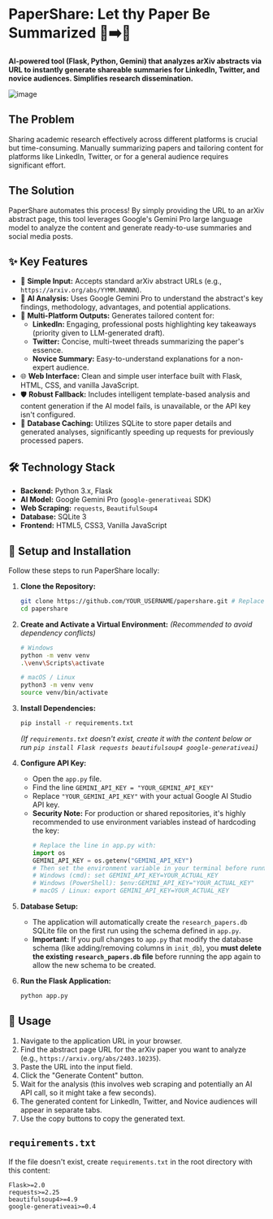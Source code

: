 # PaperShare: Let thy Paper Be Summarized 📄➡️💬

**AI-powered tool (Flask, Python, Gemini) that analyzes arXiv abstracts via URL to instantly generate shareable summaries for LinkedIn, Twitter, and novice audiences. Simplifies research dissemination.**

![image](https://github.com/user-attachments/assets/dc31ce60-4748-45c4-afcc-f4fca4c63127)


## The Problem

Sharing academic research effectively across different platforms is crucial but time-consuming. Manually summarizing papers and tailoring content for platforms like LinkedIn, Twitter, or for a general audience requires significant effort.

## The Solution

PaperShare automates this process! By simply providing the URL to an arXiv abstract page, this tool leverages Google's Gemini Pro large language model to analyze the content and generate ready-to-use summaries and social media posts.

## ✨ Key Features

*   🔗 **Simple Input:** Accepts standard arXiv abstract URLs (e.g., `https://arxiv.org/abs/YYMM.NNNNN`).
*   🧠 **AI Analysis:** Uses Google Gemini Pro to understand the abstract's key findings, methodology, advantages, and potential applications.
*   📝 **Multi-Platform Outputs:** Generates tailored content for:
    *   **LinkedIn:** Engaging, professional posts highlighting key takeaways (priority given to LLM-generated draft).
    *   **Twitter:** Concise, multi-tweet threads summarizing the paper's essence.
    *   **Novice Summary:** Easy-to-understand explanations for a non-expert audience.
*   🌐 **Web Interface:** Clean and simple user interface built with Flask, HTML, CSS, and vanilla JavaScript.
*   🛡️ **Robust Fallback:** Includes intelligent template-based analysis and content generation if the AI model fails, is unavailable, or the API key isn't configured.
*   💾 **Database Caching:** Utilizes SQLite to store paper details and generated analyses, significantly speeding up requests for previously processed papers.

## 🛠️ Technology Stack

*   **Backend:** Python 3.x, Flask
*   **AI Model:** Google Gemini Pro (`google-generativeai` SDK)
*   **Web Scraping:** `requests`, `BeautifulSoup4`
*   **Database:** SQLite 3
*   **Frontend:** HTML5, CSS3, Vanilla JavaScript

## 🚀 Setup and Installation

Follow these steps to run PaperShare locally:

1.  **Clone the Repository:**
    ```bash
    git clone https://github.com/YOUR_USERNAME/papershare.git # Replace with your repo URL
    cd papershare
    ```

2.  **Create and Activate a Virtual Environment:**
    *(Recommended to avoid dependency conflicts)*
    ```bash
    # Windows
    python -m venv venv
    .\venv\Scripts\activate

    # macOS / Linux
    python3 -m venv venv
    source venv/bin/activate
    ```

3.  **Install Dependencies:**
    ```bash
    pip install -r requirements.txt
    ```
    *(If `requirements.txt` doesn't exist, create it with the content below or run `pip install Flask requests beautifulsoup4 google-generativeai`)*

4.  **Configure API Key:**
    *   Open the `app.py` file.
    *   Find the line `GEMINI_API_KEY = "YOUR_GEMINI_API_KEY"`
    *   Replace `"YOUR_GEMINI_API_KEY"` with your actual Google AI Studio API key.
    *   **Security Note:** For production or shared repositories, it's highly recommended to use environment variables instead of hardcoding the key:
        ```python
        # Replace the line in app.py with:
        import os
        GEMINI_API_KEY = os.getenv("GEMINI_API_KEY")
        # Then set the environment variable in your terminal before running:
        # Windows (cmd): set GEMINI_API_KEY=YOUR_ACTUAL_KEY
        # Windows (PowerShell): $env:GEMINI_API_KEY="YOUR_ACTUAL_KEY"
        # macOS / Linux: export GEMINI_API_KEY=YOUR_ACTUAL_KEY
        ```

5.  **Database Setup:**
    *   The application will automatically create the `research_papers.db` SQLite file on the first run using the schema defined in `app.py`.
    *   **Important:** If you pull changes to `app.py` that modify the database schema (like adding/removing columns in `init_db`), you **must delete the existing `research_papers.db` file** before running the app again to allow the new schema to be created.

6.  **Run the Flask Application:**
    ```bash
    python app.py
    ```


## 📝 Usage

1.  Navigate to the application URL in your browser.
2.  Find the abstract page URL for the arXiv paper you want to analyze (e.g., `https://arxiv.org/abs/2403.10235`).
3.  Paste the URL into the input field.
4.  Click the "Generate Content" button.
5.  Wait for the analysis (this involves web scraping and potentially an AI API call, so it might take a few seconds).
6.  The generated content for LinkedIn, Twitter, and Novice audiences will appear in separate tabs.
7.  Use the copy buttons to copy the generated text.

## `requirements.txt`

If the file doesn't exist, create `requirements.txt` in the root directory with this content:

```text
Flask>=2.0
requests>=2.25
beautifulsoup4>=4.9
google-generativeai>=0.4
